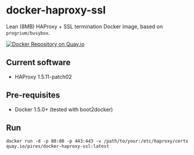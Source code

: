 # docker-haproxy-ssl
Lean (8MB) HAProxy + SSL termination Docker image, based on `progrium/busybox`.

[![Docker Repository on Quay.io](https://quay.io/repository/pires/docker-haproxy-ssl/status "Docker Repository on Quay.io")](https://quay.io/repository/pires/docker-haproxy-ssl)

## Current software

* HAProxy 1.5.11-patch02

## Pre-requisites

* Docker 1.5.0+ (tested with boot2docker)

## Run

```
docker run -d -p 80:80 -p 443:443 -v /path/to/your:/etc/haproxy/certs quay.io/pires/docker-haproxy-ssl:latest
```